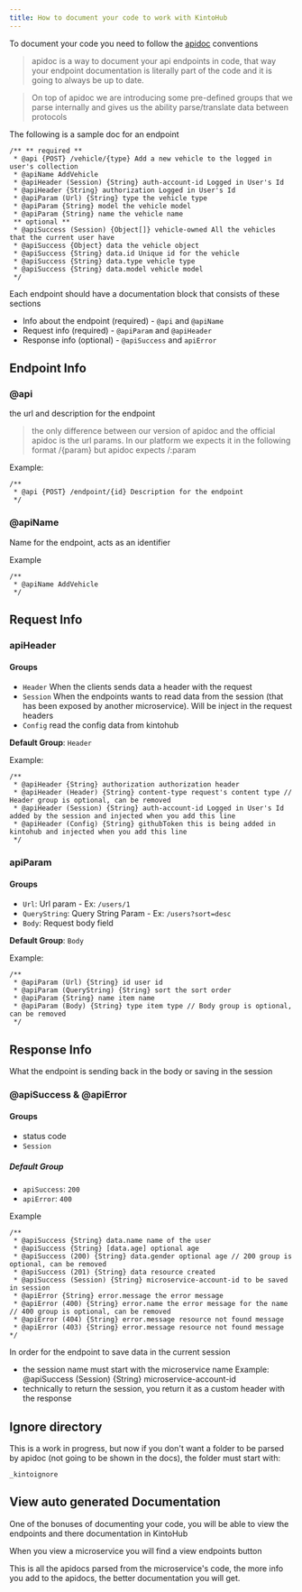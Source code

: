 ```yaml
---
title: How to document your code to work with KintoHub
---
```


To document your code you need to follow the [apidoc](http://apidocjs.com/) conventions

> apidoc is a way to document your api endpoints in code, that way your endpoint documentation is literally part of the code and it is going to always be up to date.

> On top of apidoc we are introducing some pre-defined groups that we parse internally and gives us the ability parse/translate data between protocols


The following is a sample doc for an endpoint
```
/** ** required **
 * @api {POST} /vehicle/{type} Add a new vehicle to the logged in user's collection
 * @apiName AddVehicle
 * @apiHeader (Session) {String} auth-account-id Logged in User's Id
 * @apiHeader {String} authorization Logged in User's Id
 * @apiParam (Url) {String} type the vehicle type
 * @apiParam {String} model the vehicle model
 * @apiParam {String} name the vehicle name
 ** optional **
 * @apiSuccess (Session) {Object[]} vehicle-owned All the vehicles that the current user have
 * @apiSuccess {Object} data the vehicle object
 * @apiSuccess {String} data.id Unique id for the vehicle
 * @apiSuccess {String} data.type vehicle type
 * @apiSuccess {String} data.model vehicle model
 */
```


Each endpoint should have a documentation block that consists of these sections
- Info about the endpoint (required) - `@api` and `@apiName`
- Request info (required) - `@apiParam` and `@apiHeader`
- Response info (optional) - `@apiSuccess` and `apiError`

## Endpoint Info

### @api

the url and description for the endpoint

> the only difference between our version of apidoc and the official apidoc is the url params. In our platform we expects it in the following format /{param} but apidoc expects /:param


Example:
```
/**
 * @api {POST} /endpoint/{id} Description for the endpoint
 */
```

### @apiName

Name for the endpoint, acts as an identifier

Example
```
/**
 * @apiName AddVehicle
 */
```

## Request Info

### apiHeader

#### Groups
- `Header` When the clients sends data a header with the request
- `Session` When the endpoints wants to read data from the session (that has been exposed by another microservice). Will be inject in the request headers
- `Config` read the config data from kintohub

**Default Group**: `Header`

Example:
```
/**
 * @apiHeader {String} authorization authorization header
 * @apiHeader (Header) {String} content-type request's content type // Header group is optional, can be removed
 * @apiHeader (Session) {String} auth-account-id Logged in User's Id added by the session and injected when you add this line
 * @apiHeader (Config) {String} githubToken this is being added in kintohub and injected when you add this line
 */
```


### apiParam

#### Groups
- `Url`: Url param - Ex: `/users/1`
- `QueryString`: Query String Param - Ex: `/users?sort=desc`
- `Body`: Request body field

**Default Group**: `Body`

Example:
```
/**
 * @apiParam (Url) {String} id user id
 * @apiParam (QueryString) {String} sort the sort order
 * @apiParam {String} name item name
 * @apiParam (Body) {String} type item type // Body group is optional, can be removed
 */
```


## Response Info

What the endpoint is sending back in the body or saving in the session


### @apiSuccess & @apiError

#### Groups
- status code
- `Session`


##### Default Group
- `apiSuccess`: `200`
- `apiError`: `400`

Example
```
/**
 * @apiSuccess {String} data.name name of the user
 * @apiSuccess {String} [data.age] optional age
 * @apiSuccess (200) {String} data.gender optional age // 200 group is optional, can be removed
 * @apiSuccess (201) {String} data resource created
 * @apiSuccess (Session) {String} microservice-account-id to be saved in session
 * @apiError {String} error.message the error message
 * @apiError (400) {String} error.name the error message for the name // 400 group is optional, can be removed
 * @apiError (404) {String} error.message resource not found message
 * @apiError (403) {String} error.message resource not found message
*/
```

In order for the endpoint to save data in the current session
- the session name must start with the microservice name Example: @apiSuccess (Session) {String} microservice-account-id
- technically to return the session, you return it as a custom header with the response

## Ignore directory

This is a work in progress, but now if you don't want a folder to be parsed by apidoc (not going to be shown in the docs), the folder must start with:

```
_kintoignore
```

## View auto generated Documentation

One of the bonuses of documenting your code, you will be able to view the endpoints and there documentation in KintoHub

When you view a microservice you will find a view endpoints button

This is all the apidocs parsed from the microservice's code, the more info you add to the apidocs, the better documentation you will get.

